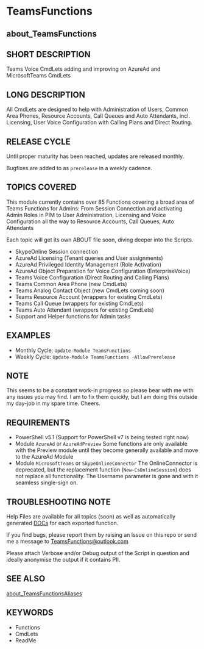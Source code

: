 # TeamsFunctions

## about_TeamsFunctions

## SHORT DESCRIPTION

Teams Voice CmdLets adding and improving on AzureAd and MicrosoftTeams CmdLets

## LONG DESCRIPTION

All CmdLets are designed to help with Administration of Users, Common Area Phones, Resource Accounts, Call Queues and Auto Attendants, incl. Licensing, User Voice Configuration with Calling Plans and Direct Routing.

## RELEASE CYCLE

Until proper maturity has been reached, updates are released monthly.

Bugfixes are added to as `prerelease` in a weekly cadence.

## TOPICS COVERED

This module currently contains over 85 Functions covering a broad area of Teams Functions for Admins: From Session Connection and activating Admin Roles in PIM to User Administration, Licensing and Voice Configuration all the way to Resource Accounts, Call Queues, Auto Attendants

Each topic will get its own ABOUT file soon, diving deeper into the Scripts.

- SkypeOnline Session connection
- AzureAd Licensing (Tenant queries and User assignments)
- AzureAd Privileged Identity Management (Role Activation)
- AzureAd Object Preparation for Voice Configuration (EnterpriseVoice)
- Teams Voice Configuration (Direct Routing and Calling Plans)
- Teams Common Area Phone (new CmdLets)
- Teams Analog Contact Object (new CmdLets coming soon)
- Teams Resource Account (wrappers for existing CmdLets)
- Teams Call Queue (wrappers for existing CmdLets)
- Teams Auto Attendant (wrappers for existing CmdLets)
- Support and Helper functions for Admin tasks

## EXAMPLES

- Monthly Cycle: `Update-Module TeamsFunctions`
- Weekly Cycle: `Update-Module TeamsFunctions -AllowPrerelease`

## NOTE

This seems to be a constant work-in progress so please bear with me with any issues you may find. I am to fix them quickly, but I am doing this outside my day-job in my spare time. Cheers.

## REQUIREMENTS

- PowerShell v5.1 (Support for PowerShell v7 is being tested right now)
- Module `AzureAd` or `AzureAdPreview`
Some functions are only available with the Preview module until they become generally available and move to the AzureAd Module
- Module `MicrosoftTeams` or `SkypeOnlineConnector`
The OnlineConnector is deprecated, but the replacement function (`New-CsOnlineSession`) does not replace all functionality. The Username parameter is gone and with it seamless single-sign on.

## TROUBLESHOOTING NOTE

Help Files are available for all topics (soon) as well as automatically generated [DOCs](/docs) for each exported function.

If you find bugs, please report them by raising an Issue on this repo or send me a message to [TeamsFunctions@outlook.com](mailto:TeamsFunctions@outlook.com)

Please attach Verbose and/or Debug output of the Script in question and ideally anonymise the output if it contains PII.

## SEE ALSO

[about_TeamsFunctionsAliases](about_TeamsFunctionsAliases.md)

## KEYWORDS

- Functions
- CmdLets
- ReadMe
